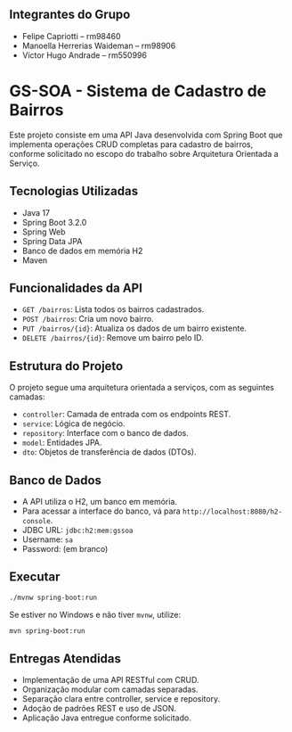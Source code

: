 ## Integrantes do Grupo

- Felipe Capriotti – rm98460  
- Manoella Herrerias Waideman – rm98906  
- Victor Hugo Andrade – rm550996

# GS-SOA - Sistema de Cadastro de Bairros

Este projeto consiste em uma API Java desenvolvida com Spring Boot que implementa operações CRUD completas para cadastro de bairros, conforme solicitado no escopo do trabalho sobre Arquitetura Orientada a Serviço.

## Tecnologias Utilizadas

- Java 17
- Spring Boot 3.2.0
- Spring Web
- Spring Data JPA
- Banco de dados em memória H2
- Maven

## Funcionalidades da API

- `GET /bairros`: Lista todos os bairros cadastrados.
- `POST /bairros`: Cria um novo bairro.
- `PUT /bairros/{id}`: Atualiza os dados de um bairro existente.
- `DELETE /bairros/{id}`: Remove um bairro pelo ID.

## Estrutura do Projeto

O projeto segue uma arquitetura orientada a serviços, com as seguintes camadas:

- `controller`: Camada de entrada com os endpoints REST.
- `service`: Lógica de negócio.
- `repository`: Interface com o banco de dados.
- `model`: Entidades JPA.
- `dto`: Objetos de transferência de dados (DTOs).

## Banco de Dados

- A API utiliza o H2, um banco em memória.
- Para acessar a interface do banco, vá para `http://localhost:8080/h2-console`.
- JDBC URL: `jdbc:h2:mem:gssoa`
- Username: `sa`
- Password: (em branco)

## Executar

```bash
./mvnw spring-boot:run
```

Se estiver no Windows e não tiver `mvnw`, utilize:

```bash
mvn spring-boot:run
```

## Entregas Atendidas

- Implementação de uma API RESTful com CRUD.
- Organização modular com camadas separadas.
- Separação clara entre controller, service e repository.
- Adoção de padrões REST e uso de JSON.
- Aplicação Java entregue conforme solicitado.

